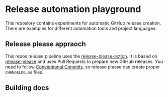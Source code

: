 # Release automation playground

This reposiory contains experiments for automatic GitHub release creation.
There are examples for different automation tools and project languages.

## Release please appraoch

This repos release pipeline uses the [release-please-action](https://github.com/google-github-actions/release-please-action).
It is based on [release-please](https://github.com/googleapis/release-please) and uses Pull Requests to prepare new GitHub releases.
You need to follow [Conventional Commits](https://www.conventionalcommits.org/en/v1.0.0/), so release please can create proper `CHANGELOG.md` files.

## Building docs
